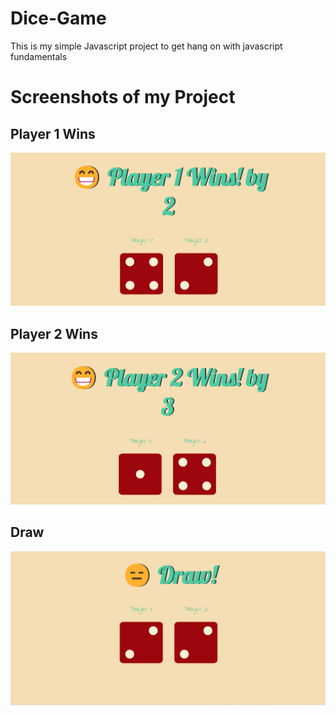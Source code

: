 # Dice-Game
This is my simple Javascript project to get hang on with javascript fundamentals 
<h1>Screenshots of my Project</h1>
<h2>Player 1 Wins</h2>
<img src="pl1.png">

<h2>Player 2 Wins</h2>
<img src="pl2.png">

<h2>Draw</h2>
<img src="draw.png">
